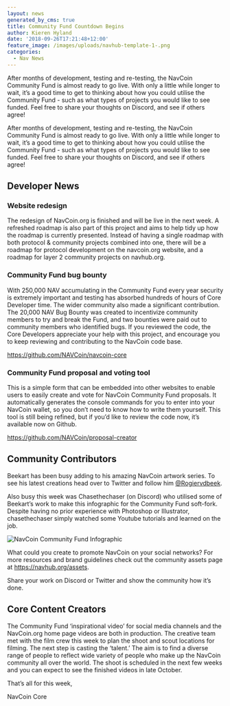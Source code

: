 ```yaml
---
layout: news
generated_by_cms: true
title: Community Fund Countdown Begins
author: Kieren Hyland
date: '2018-09-26T17:21:48+12:00'
feature_image: /images/uploads/navhub-template-1-.png
categories:
  - Nav News
---
```

After months of development, testing and re-testing, the NavCoin Community Fund is almost ready to go live. With only a little while longer to wait, it’s a good time to get to thinking about how you could utilise the Community Fund - such as what types of projects you would like to see funded. Feel free to share your thoughts on Discord, and see if others agree!

After months of development, testing and re-testing, the NavCoin Community Fund is almost ready to go live. With only a little while longer to wait, it’s a good time to get to thinking about how you could utilise the Community Fund - such as what types of projects you would like to see funded. Feel free to share your thoughts on Discord, and see if others agree!

## Developer News

### Website redesign

The redesign of NavCoin.org is finished and will be live in the next week. A refreshed roadmap is also part of this project and aims to help tidy up how the roadmap is currently presented. Instead of having a single roadmap with both protocol & community projects combined into one, there will be a roadmap for protocol development on the navcoin.org website, and a roadmap for layer 2 community projects on navhub.org.

### Community Fund bug bounty

With 250,000 NAV accumulating in the Community Fund every year security is extremely important and testing has absorbed hundreds of hours of Core Developer time. The wider community also made a significant contribution. The 20,000 NAV Bug Bounty was created to incentivize community members to try and break the Fund, and two bounties were paid out to community members who identified bugs. If you reviewed the code, the Core Developers appreciate your help with this project, and encourage you to keep reviewing and contributing to the NavCoin code base. 

<https://github.com/NAVCoin/navcoin-core>

### Community Fund proposal and voting tool

This is a simple form that can be embedded into other websites to enable users to easily create and vote for NavCoin Community Fund proposals. It automatically generates the console commands for you to enter into your NavCoin wallet, so you don’t need to know how to write them yourself. This tool is still being refined, but if you’d like to review the code now, it’s available now on Github. 

<https://github.com/NAVCoin/proposal-creator>

## Community Contributors

Beekart has been busy adding to his amazing NavCoin artwork series. To see his latest creations head over to Twitter and follow him [@Rogiervdbeek](https://twitter.com/rogiervdbeek?lang=en).

Also busy this week was Chasethechaser (on Discord) who utilised some of Beekart’s work to make this infographic for the Community Fund soft-fork. Despite having no prior experience with Photoshop or Illustrator, chasethechaser simply watched some Youtube tutorials and learned on the job.

![NavCoin Community Fund Infographic](/images/uploads/nav_comm_fund_final-min.jpg)

What could you create to promote NavCoin on your social networks? For more resources and brand guidelines check out the community assets page at <https://navhub.org/assets>.

Share your work on Discord or Twitter and show the community how it’s done.

## Core Content Creators

The Community Fund ‘inspirational video’ for social media channels and the NavCoin.org home page videos are both in production. The creative team met with the film crew this week to plan the shoot and scout locations for filming. The next step is casting the ‘talent.’ The aim is to find a diverse range of people to reflect wide variety of people who make up the NavCoin community all over the world. The shoot is scheduled in the next few weeks and you can expect to see the finished videos in late October.

That’s all for this week,

NavCoin Core
